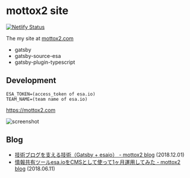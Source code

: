 # mottox2 site

[![Netlify Status](https://api.netlify.com/api/v1/badges/b9cd9033-5eca-4d34-bdd9-70723f780d0b/deploy-status)](https://app.netlify.com/sites/mottox2/deploys)

The my site at [mottox2.com](https://mottox2.com)

* gatsby
* gatsby-source-esa
* gatsby-plugin-typescript

## Development

```
ESA_TOKEN=(access_token of esa.io)
TEAM_NAME=(team name of esa.io)
```

https://mottox2.com

![screenshot](https://img.esa.io/uploads/production/attachments/6967/2018/12/01/4651/4b8e0162-3327-4829-8038-c7c9cab8ad2e.png)

## Blog
- [技術ブログを支える技術（Gatsby + esaio） - mottox2 blog](https://mottox2.com/posts/246) (2018.12.01)
- [情報共有ツールesa.ioをCMSとして使って1ヶ月運用してみた - mottox2 blog](https://mottox2.com/posts/134) (2018.06.11)
